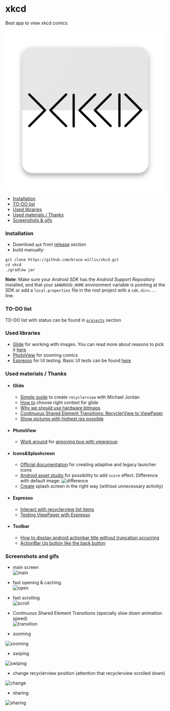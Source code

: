 # xkcd
Best app to view xkcd comics

<p align="center">
    <img src="app\src\main\ic_launcher-web.png" alt="logo">
</p>

* [Installation](#installation)
* [TO-DO list](#to-do-list)
* [Used libraries](#used-libraries)
* [Used materials / Thanks](#used-materials-thanks)
* [Screenshots & gifs](#screenshots-and-gifs)

### Installation
* Download `apk` from [release](https://github.com/bruce-willis/xkcd/releases) section
* build manually:
```
git clone https://github.com/bruce-willis/xkcd.git
cd xkcd
./gradlew jar
```

**Note**: Make sure your *Android SDK* has the *Android Support Repository* installed, and that your `$ANDROID_HOME` environment
variable is pointing at the SDK or add a `local.properties` file in the root project with a `sdk.dir=...` line.

### TO-DO list
TO-DO list with status can be found in [`projects`](https://github.com/bruce-willis/xkcd/projects/1) section

### Used libraries  
* [Glide](https://github.com/bumptech/glide) for working with images. You can read more about reasons to pick it [here](https://github.com/bruce-willis/xkcd/issues/1)
* [PhotoView](https://github.com/chrisbanes/PhotoView) for zooming comics
* [Espresso](https://developer.android.com/training/testing/espresso/) for UI testing. Basic UI tests can be found [here](https://github.com/bruce-willis/xkcd/blob/develop/app/src/androidTest/java/combruce_willis/github/xkcd/RecyclerViewInstrumentedTest.java)

### Used materials / Thanks
* #### Glide
    * [Simple guide](https://ledron.github.io/RecyclerView/) to create `recyclerview` with Michael Jordan
    * [How to](https://stackoverflow.com/a/32887693) choose right context for glide
    * [Why we should use hardware bitmaps](https://bumptech.github.io/glide/doc/hardwarebitmaps.html#why-should-we-use-hardware-bitmaps)
    * [Continuous Shared Element Transitions: RecyclerView to ViewPager](https://android-developers.googleblog.com/2018/02/continuous-shared-element-transitions.html)
    * [Show pictures with highest res possible](https://github.com/bumptech/glide/issues/531#issuecomment-120012741)

* #### PhotoView
    * [Work around](https://github.com/chrisbanes/PhotoView/commit/92a2a281134ceddc6e402ba4a83cc91180db8115) for [annoying bug with viewgroup](https://github.com/chrisbanes/PhotoView#issues-with-viewgroups)

* #### Icons&Splashcreen
    * [Official documentation](https://developer.android.com/studio/write/image-asset-studio#create-adaptive) for creating adaptive and legacy launcher icons
    * [Android asset studio](https://romannurik.github.io/AndroidAssetStudio/icons-launcher.html) for possibility to add `score` effect. Difference with default image:
    ![difference](https://i.imgur.com/N9SvwTh.png)
    * [Create](https://android.jlelse.eu/launch-screen-in-android-the-right-way-aca7e8c31f52) splash screen in the right way (without unnecessary activity)

* #### Espresso
    * [Interact with recyclerview list items](https://developer.android.com/training/testing/espresso/lists#recycler-view-list-items)
    * [Testing ViewPager with Espresso](https://stackoverflow.com/a/29872541)

* #### Toolbar
    * [How to display android actionbar title without truncation occurring](https://stackoverflow.com/a/39713727)
    * [ActionBar Up button like the back button](https://alvinalexander.com/source-code/android/how-get-android-actionbar-backup-button-work-android-back-button)


### Screenshots and gifs
* main screen  
![main](https://i.imgur.com/rFuuPI5.png?1)
* fast opening & caching  
![open](https://thumbs.gfycat.com/ShamelessThatBufflehead-size_restricted.gif)  
* fast scrolling  
![scroll](https://thumbs.gfycat.com/FaintLongCivet-size_restricted.gif)
* Continuous Shared Element Transitions (specially slow down animation speed)  
![transition](https://thumbs.gfycat.com/AdoredScornfulInsect-size_restricted.gif)

* zooming  

![zooming](https://thumbs.gfycat.com/LoneMetallicBluetickcoonhound-size_restricted.gif)
* swiping  

![swiping](https://thumbs.gfycat.com/ScratchyInfatuatedDoe-size_restricted.gif)
* change recyclerview position (attention that recyclerview scrolled down)

![change](https://thumbs.gfycat.com/ShockedPalatableAnophelesmosquito-size_restricted.gif)
* sharing  

![sharing](https://thumbs.gfycat.com/PiercingDazzlingGermanspaniel-size_restricted.gif)
